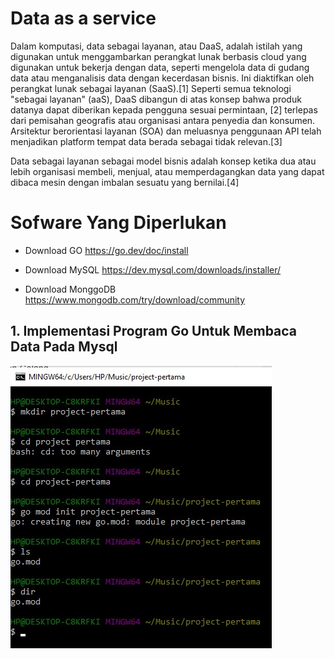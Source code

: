 # Data as a service

Dalam komputasi, data sebagai layanan, atau DaaS, adalah istilah yang digunakan untuk menggambarkan perangkat lunak berbasis cloud yang digunakan untuk bekerja dengan data, seperti mengelola data di gudang data atau menganalisis data dengan kecerdasan bisnis. Ini diaktifkan oleh perangkat lunak sebagai layanan (SaaS).[1] Seperti semua teknologi "sebagai layanan" (aaS), DaaS dibangun di atas konsep bahwa produk datanya dapat diberikan kepada pengguna sesuai permintaan, [2] terlepas dari pemisahan geografis atau organisasi antara penyedia dan konsumen. Arsitektur berorientasi layanan (SOA) dan meluasnya penggunaan API telah menjadikan platform tempat data berada sebagai tidak relevan.[3]

Data sebagai layanan sebagai model bisnis adalah konsep ketika dua atau lebih organisasi membeli, menjual, atau memperdagangkan data yang dapat dibaca mesin dengan imbalan sesuatu yang bernilai.[4]

# Sofware Yang Diperlukan

* Download GO
https://go.dev/doc/install

* Download MySQL
https://dev.mysql.com/downloads/installer/

* Download MonggoDB
https://www.mongodb.com/try/download/community


## 1. Implementasi Program Go Untuk Membaca Data Pada Mysql

![](img/img1.jpg)